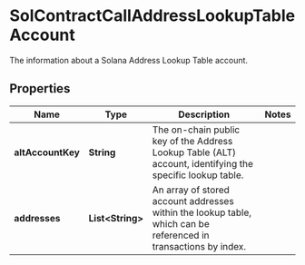 

# SolContractCallAddressLookupTableAccount

The information about a Solana Address Lookup Table account.

## Properties

| Name | Type | Description | Notes |
|------------ | ------------- | ------------- | -------------|
|**altAccountKey** | **String** | The on-chain public key of the Address Lookup Table (ALT) account, identifying the specific lookup table. |  |
|**addresses** | **List&lt;String&gt;** | An array of stored account addresses within the lookup table, which can be referenced in transactions by index. |  |



